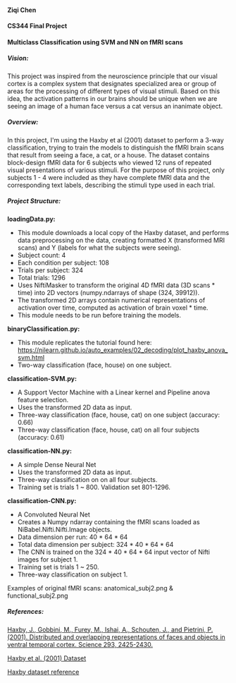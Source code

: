 #### Ziqi Chen 
#### CS344 Final Project

#### Multiclass Classification using SVM and NN on fMRI scans

##### Vision:
This project was inspired from the neuroscience principle that our visual cortex is a complex system that designates specialized area or group of areas for the processing of different types of visual stimuli. Based on this idea, the activation patterns in our brains should be unique when we are seeing an image of a human face versus a cat versus an inanimate object. 

##### Overview:
In this project, I'm using the Haxby et al (2001) dataset to perform a 3-way classification, trying to train the models to distinguish the fMRI brain scans that result from seeing a face, a cat, or a house. The dataset contains block-design fMRI data for 6 subjects who viewed 12 runs of repeated visual presentations of various stimuli. For the purpose of this project, only subjects 1 - 4 were included as they have complete fMRI data and the corresponding text labels, describing the stimuli type used in each trial.

##### Project Structure:
**loadingData.py:**  
- This module downloads a local copy of the Haxby dataset, and performs data preprocessing on the data, creating formatted X (transformed MRI scans) and Y (labels for what the subjects were seeing).  
- Subject count: 4  
- Each condition per subject: 108  
- Trials per subject: 324  
- Total trials: 1296  
- Uses NiftiMasker to transform the original 4D fMRI data (3D scans * time) into 2D vectors (numpy.ndarrays of shape (324, 39912)).      
- The transformed 2D arrays contain numerical representations of activation over time, computed as activation of brain voxel * time.  
- This module needs to be run before training the models.
  
**binaryClassification.py:**  
 - This module replicates the tutorial found here: https://nilearn.github.io/auto_examples/02_decoding/plot_haxby_anova_svm.html  
 - Two-way classification (face, house) on one subject.
  
**classification-SVM.py:**  
- A Support Vector Machine with a Linear kernel and Pipeline anova feature selection. 
- Uses the transformed 2D data as input.  
- Three-way classification (face, house, cat) on one subject (accuracy: 0.66)  
- Three-way classification (face, house, cat) on all four subjects (accuracy: 0.61)
  
**classification-NN.py:**  
- A simple Dense Neural Net  
- Uses the transformed 2D data as input.  
- Three-way classification on on all four subjects.   
- Training set is trials 1 ~ 800. Validation set 801-1296.  
  
 **classification-CNN.py:**  
 - A Convoluted Neural Net  
 - Creates a Numpy ndarray containing the fMRI scans loaded as NiBabel.Nifti.Nifti.Image objects.  
 - Data dimension per run: 40 * 64 * 64  
 - Total data dimension per subject: 324 * 40 * 64 * 64   
 - The CNN is trained on the 324 * 40 * 64 * 64 input vector of Nifti images for subject 1.  
 - Training set is trials 1 ~ 250. 
 - Three-way classification on subject 1. 
  
Examples of original fMRI scans: anatomical_subj2.png & functional_subj2.png
 
##### References:
 [Haxby, J., Gobbini, M., Furey, M., Ishai, A., Schouten, J., and Pietrini, P. (2001). Distributed and overlapping representations of faces and objects in ventral temporal cortex. Science 293, 2425-2430.](https://www.ncbi.nlm.nih.gov/pubmed/11577229)
 
 [Haxby et al. (2001) Dataset](https://zenodo.org/record/1203329#.XNpTO0MpBqs)
 
 [Haxby dataset reference](http://www.pymvpa.org/datadb/haxby2001.html#references)
 

